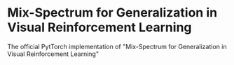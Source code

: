 # Mix-Spectrum for Generalization in Visual Reinforcement Learning
The official PytTorch implementation of "Mix-Spectrum for Generalization in Visual Reinforcement Learning"

